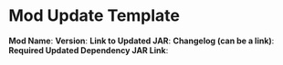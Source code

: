 # Mod Update Template

**Mod Name**:
**Version**:
**Link to Updated JAR**:
**Changelog (can be a link)**:
**Required Updated Dependency JAR Link**:
